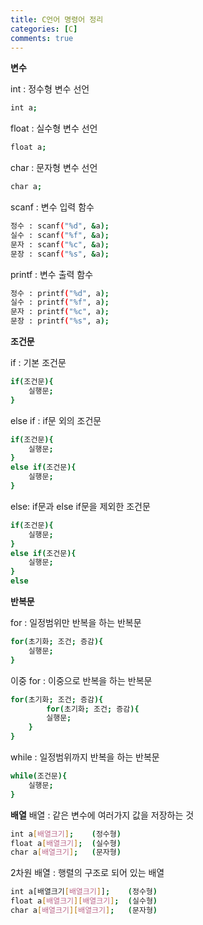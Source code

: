 ```yaml
---
title: C언어 명령어 정리
categories: [C]
comments: true
---
```


**변수**

int : 정수형 변수 선언

```bash
int a;
```

float : 실수형 변수 선언

```bash
float a;
```

char : 문자형 변수 선언

```bash
char a;
```

scanf : 변수 입력 함수

```bash
정수 : scanf("%d", &a);
실수 : scanf("%f", &a);
문자 : scanf("%c", &a);
문장 : scanf("%s", &a);
```

printf : 변수 출력 함수

```bash
정수 : printf("%d", a);
실수 : printf("%f", a);
문자 : printf("%c", a);
문장 : printf("%s", a);
```

**조건문**

if : 기본 조건문

```bash
if(조건문){
	실행문;
}
```

else if : if문 외의 조건문

```bash
if(조건문){
	실행문;
}
else if(조건문){
	실행문;
}
```

else: if문과 else if문을 제외한 조건문

```bash
if(조건문){
	실행문;
}
else if(조건문){
	실행문;
}
else
```

**반복문**

for : 일정범위만 반복을 하는 반복문

```bash
for(초기화; 조건; 증감){
	실행문;
}
```
이중 for : 이중으로 반복을 하는 반복문
```bash
for(초기화; 조건; 증감){
		for(초기화; 조건; 증감){
		실행문;
	}
}
```

while : 일정범위까지 반복을 하는 반복문
```bash
while(조건문){
	실행문;
}
```
**배열**
배열 : 같은 변수에 여러가지 값을 저장하는 것
```bash
int a[배열크기];    (정수형)
float a[배열크기];  (실수형)
char a[배열크기];   (문자형)
```
2차원 배열 : 행렬의 구조로 되어 있는 배열
```bash
int a[배열크기[배열크기]];    (정수형)
float a[배열크기][배열크기];  (실수형)
char a[배열크기][배열크기];   (문자형)
```